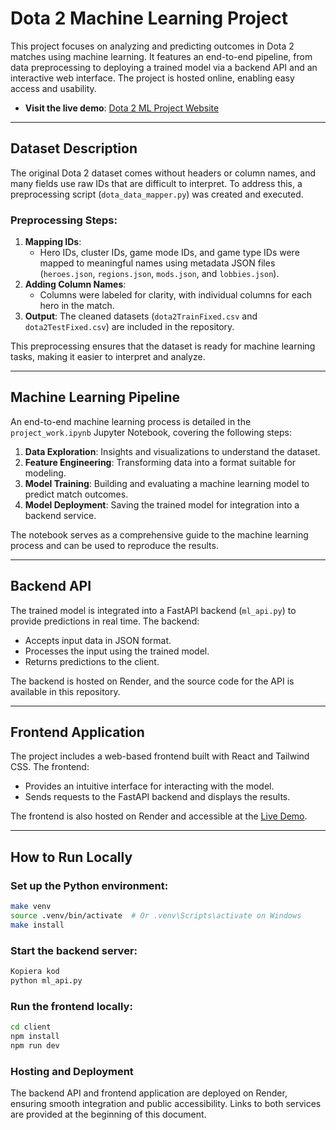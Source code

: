 # Dota 2 Machine Learning Project

This project focuses on analyzing and predicting outcomes in Dota 2 matches using machine learning. It features an end-to-end pipeline, from data preprocessing to deploying a trained model via a backend API and an interactive web interface. The project is hosted online, enabling easy access and usability.

- **Visit the live demo**: [Dota 2 ML Project Website](https://machine-learning-frontend.onrender.com)

---

## Dataset Description

The original Dota 2 dataset comes without headers or column names, and many fields use raw IDs that are difficult to interpret. To address this, a preprocessing script (`dota_data_mapper.py`) was created and executed. 

### Preprocessing Steps:
1. **Mapping IDs**: 
   - Hero IDs, cluster IDs, game mode IDs, and game type IDs were mapped to meaningful names using metadata JSON files (`heroes.json`, `regions.json`, `mods.json`, and `lobbies.json`).
2. **Adding Column Names**: 
   - Columns were labeled for clarity, with individual columns for each hero in the match.
3. **Output**: The cleaned datasets (`dota2TrainFixed.csv` and `dota2TestFixed.csv`) are included in the repository.

This preprocessing ensures that the dataset is ready for machine learning tasks, making it easier to interpret and analyze.

---

## Machine Learning Pipeline

An end-to-end machine learning process is detailed in the `project_work.ipynb` Jupyter Notebook, covering the following steps:
1. **Data Exploration**: Insights and visualizations to understand the dataset.
2. **Feature Engineering**: Transforming data into a format suitable for modeling.
3. **Model Training**: Building and evaluating a machine learning model to predict match outcomes.
4. **Model Deployment**: Saving the trained model for integration into a backend service.

The notebook serves as a comprehensive guide to the machine learning process and can be used to reproduce the results.

---

## Backend API

The trained model is integrated into a FastAPI backend (`ml_api.py`) to provide predictions in real time. The backend:
- Accepts input data in JSON format.
- Processes the input using the trained model.
- Returns predictions to the client.

The backend is hosted on Render, and the source code for the API is available in this repository.

---

## Frontend Application

The project includes a web-based frontend built with React and Tailwind CSS. The frontend:
- Provides an intuitive interface for interacting with the model.
- Sends requests to the FastAPI backend and displays the results.

The frontend is also hosted on Render and accessible at the [Live Demo](https://machine-learning-frontend.onrender.com).

---

## How to Run Locally

### Set up the Python environment:
```bash
make venv
source .venv/bin/activate  # Or .venv\Scripts\activate on Windows
make install
```

### Start the backend server:
```bash
Kopiera kod
python ml_api.py
```
### Run the frontend locally:
```bash
cd client
npm install
npm run dev
```

### Hosting and Deployment
The backend API and frontend application are deployed on Render, ensuring smooth integration and public accessibility. Links to both services are provided at the beginning of this document.
